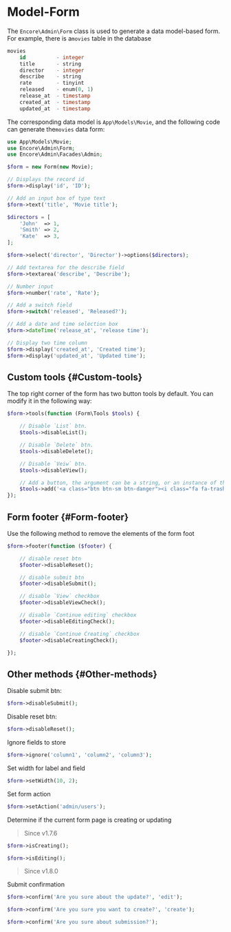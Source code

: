 # Model-Form

The `Encore\Admin\Form` class is used to generate a data model-based form. For example, there is a`movies` table in the database

```sql
movies
    id          - integer
    title       - string
    director    - integer
    describe    - string
    rate        - tinyint
    released    - enum(0, 1)
    release_at  - timestamp
    created_at  - timestamp
    updated_at  - timestamp
```

The corresponding data model is `App\Models\Movie`, and the following code can generate the`movies` data form:

```php
use App\Models\Movie;
use Encore\Admin\Form;
use Encore\Admin\Facades\Admin;

$form = new Form(new Movie);

// Displays the record id
$form->display('id', 'ID');

// Add an input box of type text
$form->text('title', 'Movie title');

$directors = [
    'John'  => 1,
    'Smith' => 2,
    'Kate'  => 3,
];

$form->select('director', 'Director')->options($directors);

// Add textarea for the describe field
$form->textarea('describe', 'Describe');

// Number input
$form->number('rate', 'Rate');

// Add a switch field
$form->switch('released', 'Released?');

// Add a date and time selection box
$form->dateTime('release_at', 'release time');

// Display two time column 
$form->display('created_at', 'Created time');
$form->display('updated_at', 'Updated time');
```

## Custom tools {#Custom-tools}

The top right corner of the form has two button tools by default. You can modify it in the following way:

```php
$form->tools(function (Form\Tools $tools) {

    // Disable `List` btn.
    $tools->disableList();

    // Disable `Delete` btn.
    $tools->disableDelete();

    // Disable `Veiw` btn.
    $tools->disableView();

    // Add a button, the argument can be a string, or an instance of the object that implements the Renderable or Htmlable interface
    $tools->add('<a class="btn btn-sm btn-danger"><i class="fa fa-trash"></i>&nbsp;&nbsp;delete</a>');
});
```

## Form footer {#Form-footer}

Use the following method to remove the elements of the form foot

```php
$form->footer(function ($footer) {

    // disable reset btn
    $footer->disableReset();

    // disable submit btn
    $footer->disableSubmit();

    // disable `View` checkbox
    $footer->disableViewCheck();

    // disable `Continue editing` checkbox
    $footer->disableEditingCheck();

    // disable `Continue Creating` checkbox
    $footer->disableCreatingCheck();

});
```

## Other methods {#Other-methods}

Disable submit btn:

```php
$form->disableSubmit();
```

Disable reset btn:

```php
$form->disableReset();
```

Ignore fields to store

```php
$form->ignore('column1', 'column2', 'column3');
```

Set width for label and field

```php
$form->setWidth(10, 2);
```

Set form action

```php
$form->setAction('admin/users');
```

Determine if the current form page is creating or updating

> Since v1.7.6

```php
$form->isCreating();

$form->isEditing();
```

> Since v1.8.0

Submit confirmation

```php
$form->confirm('Are you sure about the update?', 'edit');

$form->confirm('Are you sure you want to create?', 'create');

$form->confirm('Are you sure about submission?');
```